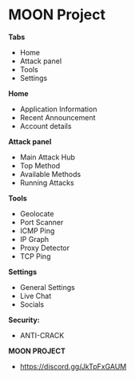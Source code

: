 # MOON Project


**Tabs**
- Home
- Attack panel
- Tools
- Settings

**Home**
- Application Information
- Recent Announcement
- Account details

**Attack panel**
- Main Attack Hub
- Top Method
- Available Methods
- Running Attacks

**Tools**
- Geolocate
- Port Scanner
- ICMP Ping
- IP Graph
- Proxy Detector
- TCP Ping

**Settings**
- General Settings
- Live Chat
- Socials

**Security:**
- ANTI-CRACK

**MOON PROJECT**
- https://discord.gg/JkTpFxGAUM
